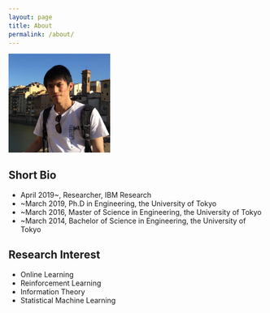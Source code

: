 ```yaml
---
layout: page
title: About
permalink: /about/
---
```

<img src="/assets/my_picture.jpg" width="200px">


## Short Bio

* April 2019~, Researcher, IBM Research
* ~March 2019, Ph.D in Engineering, the University of Tokyo
* ~March 2016, Master of Science in Engineering, the University of Tokyo
* ~March 2014, Bachelor of Science in Engineering, the University of Tokyo


## Research Interest

* Online Learning
* Reinforcement Learning
* Information Theory
* Statistical Machine Learning
